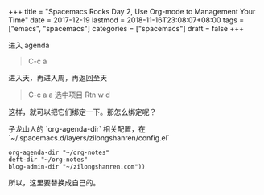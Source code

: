 +++
title = "Spacemacs Rocks Day 2, Use Org-mode to Management Your Time"
date = 2017-12-19
lastmod = 2018-11-16T23:08:07+08:00
tags = ["emacs", "spacemacs"]
categories = ["spacemacs"]
draft = false
+++

进入 agenda

> C-c a

进入天，再进入周，再返回至天

> C-c a a 选中项目 Rtn w d

这样，就可以把它们绑定一下。那怎么绑定呢？

子龙山人的 \`org-agenda-dir\` 相关配置，在\`~/.spacemacs.d/layers/zilongshanren/config.el\`

```
org-agenda-dir "~/org-notes"
deft-dir "~/org-notes"
blog-admin-dir "~/zilongshanren.com"))
```

所以，这里要替换成自己的。
